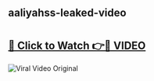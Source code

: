 ## aaliyahss-leaked-video 

# <h2><a href="http://freeplayer.one?title=aaliyahss-leaked-video&ref=21J">🔗 Click to Watch 👉🔴 VIDEO</a></h2>

<a href="http://freeplayer.one?title=aaliyahss-leaked-video&ref=21J" rel="nofollow" data-target="animated-image.originalLink"><img src="https://i.ibb.co.com/xMMVF88/686577567.gif" alt="Viral Video Original" style="max-width: 100%; display: inline-block;" data-target="animated-image.originalImage"></a>

